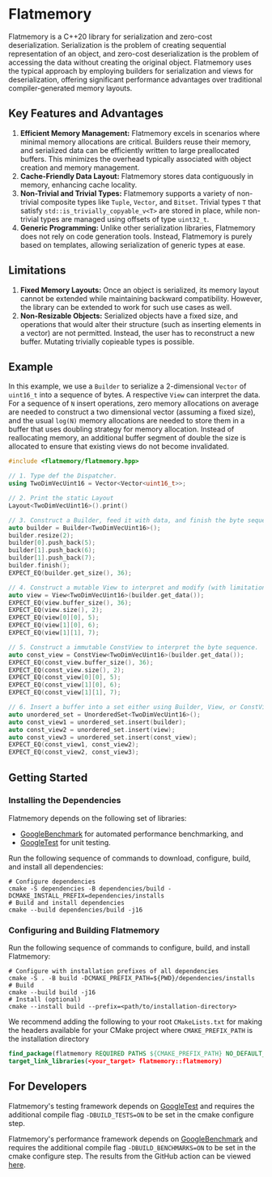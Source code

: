 # Flatmemory

Flatmemory is a C++20 library for serialization and zero-cost deserialization. Serialization is the problem of creating sequential representation of an object, and zero-cost deserialization is the problem of accessing the data without creating the original object. Flatmemory uses the typical approach by employing builders for serialization and views for deserialization, offering significant performance advantages over traditional compiler-generated memory layouts.

## Key Features and Advantages

1. **Efficient Memory Management:** Flatmemory excels in scenarios where minimal memory allocations are critical. Builders reuse their memory, and serialized data can be efficiently written to large preallocated buffers. This minimizes the overhead typically associated with object creation and memory management.
2. **Cache-Friendly Data Layout:** Flatmemory stores data contiguously in memory, enhancing cache locality.
3. **Non-Trivial and Trivial Types:** Flatmemory supports a variety of non-trivial composite types like `Tuple`, `Vector`, and `Bitset`. Trivial types `T` that satisfy `std::is_trivially_copyable_v<T>` are stored in place, while non-trivial types are managed using offsets of type `uint32_t`.
4. **Generic Programming:** Unlike other serialization libraries, Flatmemory does not rely on code generation tools. Instead, Flatmemory is purely based on templates, allowing serialization of generic types at ease.

## Limitations

1. **Fixed Memory Layouts:** Once an object is serialized, its memory layout cannot be extended while maintaining backward compatibility. However, the library can be extended to work for such use cases as well.
2. **Non-Resizable Objects:** Serialized objects have a fixed size, and operations that would alter their structure (such as inserting elements in a vector) are not permitted. Instead, the user has to reconstruct a new buffer. Mutating trivially copieable types is possible.

## Example

In this example, we use a `Builder` to serialize a 2-dimensional `Vector` of `uint16_t` into a sequence of bytes. A respective `View` can interpret the data. For a sequence of `N` insert operations, zero memory allocations on average are needed to construct a two dimensional vector (assuming a fixed size), and the usual `log(N)` memory allocations are needed to store them in a buffer that uses doubling strategy for memory allocation. Instead of reallocating memory, an additional buffer segment of double the size is allocated to ensure that existing views do not become invalidated.

```cpp
#include <flatmemory/flatmemory.hpp>

// 1. Type def the Dispatcher.
using TwoDimVecUint16 = Vector<Vector<uint16_t>>;

// 2. Print the static Layout
Layout<TwoDimVecUint16>().print()

// 3. Construct a Builder, feed it with data, and finish the byte sequence.
auto builder = Builder<TwoDimVecUint16>();
builder.resize(2);
builder[0].push_back(5);
builder[1].push_back(6);
builder[1].push_back(7);
builder.finish();
EXPECT_EQ(builder.get_size(), 36);

// 4. Construct a mutable View to interpret and modify (with limitations) the byte sequence.
auto view = View<TwoDimVecUint16>(builder.get_data());
EXPECT_EQ(view.buffer_size(), 36);
EXPECT_EQ(view.size(), 2);
EXPECT_EQ(view[0][0], 5);
EXPECT_EQ(view[1][0], 6);
EXPECT_EQ(view[1][1], 7);

// 5. Construct a immutable ConstView to interpret the byte sequence.
auto const_view = ConstView<TwoDimVecUint16>(builder.get_data());
EXPECT_EQ(const_view.buffer_size(), 36);
EXPECT_EQ(const_view.size(), 2);
EXPECT_EQ(const_view[0][0], 5);
EXPECT_EQ(const_view[1][0], 6);
EXPECT_EQ(const_view[1][1], 7);

// 6. Insert a buffer into a set either using Builder, View, or ConstView
auto unordered_set = UnorderedSet<TwoDimVecUint16>();
auto const_view1 = unordered_set.insert(builder);
auto const_view2 = unordered_set.insert(view);
auto const_view3 = unordered_set.insert(const_view);
EXPECT_EQ(const_view1, const_view2);
EXPECT_EQ(const_view2, const_view3);
```


## Getting Started

### Installing the Dependencies

Flatmemory depends on the following set of libraries:

- [GoogleBenchmark](https://github.com/google/benchmark) for automated performance benchmarking, and
- [GoogleTest](https://github.com/google/googletest) for unit testing.

Run the following sequence of commands to download, configure, build, and install all dependencies:

```console
# Configure dependencies
cmake -S dependencies -B dependencies/build -DCMAKE_INSTALL_PREFIX=dependencies/installs
# Build and install dependencies
cmake --build dependencies/build -j16
```

### Configuring and Building Flatmemory

Run the following sequence of commands to configure, build, and install Flatmemory:

```console
# Configure with installation prefixes of all dependencies
cmake -S . -B build -DCMAKE_PREFIX_PATH=${PWD}/dependencies/installs
# Build
cmake --build build -j16
# Install (optional)
cmake --install build --prefix=<path/to/installation-directory>
```

We recommend adding the following to your root `CMakeLists.txt` for making the headers available for your CMake project where `CMAKE_PREFIX_PATH` is the installation directory

```cmake
find_package(flatmemory REQUIRED PATHS ${CMAKE_PREFIX_PATH} NO_DEFAULT_PATH)
target_link_libraries(<your_target> flatmemory::flatmemory)
```

## For Developers

Flatmemory's testing framework depends on [GoogleTest](https://github.com/google/googletest) and requires the additional compile flag `-DBUILD_TESTS=ON` to be set in the cmake configure step.

Flatmemory's performance framework depends on [GoogleBenchmark](https://github.com/google/benchmark) and requires the additional compile flag `-DBUILD_BENCHMARKS=ON` to be set in the cmake configure step. The results from the GitHub action can be viewed [here](https://drexlerd.github.io/flatmemory/dev/bench/).
